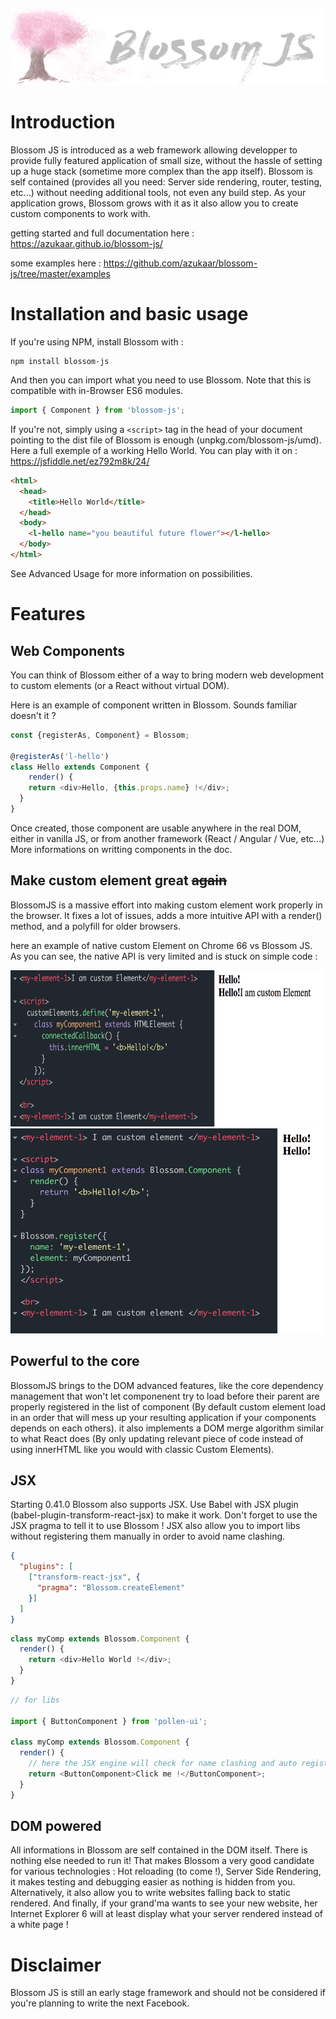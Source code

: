 ![alt text](https://github.com/azukaar/blossom-js/raw/master/doc-header.png "Blossom JS")
# Introduction

Blossom JS is introduced as a web framework allowing developper to provide fully featured application of small size, without the hassle of setting up a huge stack (sometime more complex than the app itself). Blossom is self contained (provides all you need: Server side rendering, router, testing, etc...) without needing additional tools, not even any build step. As your application grows, Blossom grows with it as it also allow you to create custom components to work with.

getting started and full documentation here : https://azukaar.github.io/blossom-js/

some examples here : https://github.com/azukaar/blossom-js/tree/master/examples

# Installation and basic usage

If you're using NPM, install Blossom with : 

```
npm install blossom-js
```

And then you can import what you need to use Blossom. Note that this is compatible with in-Browser ES6 modules.

```javascript
import { Component } from 'blossom-js';
```

If you're not, simply using a `<script>` tag in the head of your document pointing to the dist file of Blossom is enough (unpkg.com/blossom-js/umd).
Here a full exemple of a working Hello World. You can play with it on : https://jsfiddle.net/ez792m8k/24/

```html
<html>
  <head>
    <title>Hello World</title>
  </head>
  <body>
    <l-hello name="you beautiful future flower"></l-hello>
  </body>
</html>
```

See Advanced Usage for more information on possibilities.

# Features

## Web Components

You can think of Blossom either of a way to bring modern web development to custom elements (or a React without virtual DOM).

Here is an example of component written in Blossom. Sounds familiar doesn't it ?

```javascript
const {registerAs, Component} = Blossom;

@registerAs('l-hello')
class Hello extends Component {
	render() {
  	return <div>Hello, {this.props.name} !</div>;
  }
}
```

Once created, those component are usable anywhere in the real DOM, either in vanilla JS, or from another framework (React / Angular / Vue, etc...)
More informations on writting components in the doc.

## Make custom element great ~~again~~

BlossomJS is a massive effort into making custom element work properly in the browser. It fixes a lot of issues, adds
a more intuitive API with a render() method, and a polyfill for older browsers.

here an example of native custom Element on Chrome 66 vs Blossom JS. As you can see, the native API is very limited and is stuck on simple code :

<img src="https://github.com/azukaar/blossom-js/raw/master/docs/doc-issue1.png" height="250px" width="auto"/>
<img src="https://github.com/azukaar/blossom-js/raw/master/docs/doc-issue2.png" height="328px" width="auto"/>

## Powerful to the core

BlossomJS brings to the DOM advanced features, like the core dependency management that won't let componenent try to load
before their parent are properly registered in the list of component (By default custom element load in an order that will
mess up your resulting application if your components depends on each others). it also implements a DOM merge algorithm similar to what React does (By only updating relevant piece of code instead of using innerHTML like you would with classic
Custom Elements).

## JSX

Starting 0.41.0 Blossom also supports JSX. Use Babel with JSX plugin (babel-plugin-transform-react-jsx) to make it work. Don't forget to use the JSX pragma to tell it to use Blossom ! JSX also allow you to import libs without registering them manually in order to avoid name clashing.

```json
{
  "plugins": [
    ["transform-react-jsx", {
      "pragma": "Blossom.createElement"
    }]
  ]
}
```

```javascript
class myComp extends Blossom.Component {
  render() {
    return <div>Hello World !</div>;
  }
}
```

```javascript
// for libs

import { ButtonComponent } from 'pollen-ui';

class myComp extends Blossom.Component {
  render() {
    // here the JSX engine will check for name clashing and auto register the component for you
    return <ButtonComponent>Click me !</ButtonComponent>;
  }
}
```

## DOM powered

All informations in Blossom are self contained in the DOM itself. There is nothing else needed to run it! That makes Blossom a very good candidate for various technologies : Hot reloading (to come !), Server Side Rendering, it makes testing and debugging easier as nothing is hidden from you. Alternatively, it also allow you to write websites falling back to static rendered. And finally, if your grand'ma wants to see your new website, her Internet Explorer 6 will at least display what your server rendered instead of a white page ! 

# Disclaimer

Blossom JS is still an early stage framework and should not be considered if you're planning to write the next Facebook.
